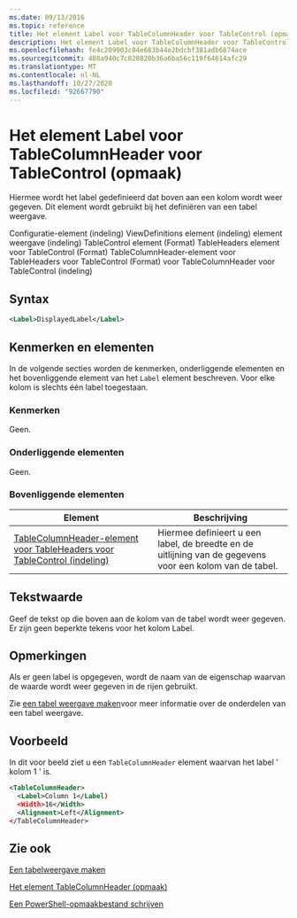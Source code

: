 ```yaml
---
ms.date: 09/13/2016
ms.topic: reference
title: Het element Label voor TableColumnHeader voor TableControl (opmaak)
description: Het element Label voor TableColumnHeader voor TableControl (opmaak)
ms.openlocfilehash: fe4c209903c04e683b44e2bdcbf381adb6874ace
ms.sourcegitcommit: 488a940c7c828820b36a6ba56c119f64614afc29
ms.translationtype: MT
ms.contentlocale: nl-NL
ms.lasthandoff: 10/27/2020
ms.locfileid: "92667790"
---
```

# <a name="label-element-for-tablecolumnheader-for-tablecontrol-format"></a>Het element Label voor TableColumnHeader voor TableControl (opmaak)

Hiermee wordt het label gedefinieerd dat boven aan een kolom wordt weer gegeven. Dit element wordt gebruikt bij het definiëren van een tabel weergave.

Configuratie-element (indeling) ViewDefinitions element (indeling) element weergave (indeling) TableControl element (Format) TableHeaders element voor TableControl (Format) TableColumnHeader-element voor TableHeaders voor TableControl (Format) voor TableColumnHeader voor TableControl (indeling)

## <a name="syntax"></a>Syntax

```xml
<Label>DisplayedLabel</Label>

```

## <a name="attributes-and-elements"></a>Kenmerken en elementen

In de volgende secties worden de kenmerken, onderliggende elementen en het bovenliggende element van het `Label` element beschreven. Voor elke kolom is slechts één label toegestaan.

### <a name="attributes"></a>Kenmerken

Geen.

### <a name="child-elements"></a>Onderliggende elementen

Geen.

### <a name="parent-elements"></a>Bovenliggende elementen

|Element|Beschrijving|
|-------------|-----------------|
|[TableColumnHeader-element voor TableHeaders voor TableControl (indeling)](./tablecolumnheader-element-format.md)|Hiermee definieert u een label, de breedte en de uitlijning van de gegevens voor een kolom van de tabel.|

## <a name="text-value"></a>Tekstwaarde

Geef de tekst op die boven aan de kolom van de tabel wordt weer gegeven. Er zijn geen beperkte tekens voor het kolom Label.

## <a name="remarks"></a>Opmerkingen

Als er geen label is opgegeven, wordt de naam van de eigenschap waarvan de waarde wordt weer gegeven in de rijen gebruikt.

Zie [een tabel weergave maken](./creating-a-table-view.md)voor meer informatie over de onderdelen van een tabel weergave.

## <a name="example"></a>Voorbeeld

In dit voor beeld ziet u een `TableColumnHeader` element waarvan het label ' kolom 1 ' is.

```xml
<TableColumnHeader>
  <Label>Column 1</Label)
  <Width>16</Width>
  <Alignment>Left</Alignment>
</TableColumnHeader>
```

## <a name="see-also"></a>Zie ook

[Een tabelweergave maken](./creating-a-table-view.md)

[Het element TableColumnHeader (opmaak)](./tablecolumnheader-element-format.md)

[Een PowerShell-opmaakbestand schrijven](./writing-a-powershell-formatting-file.md)
